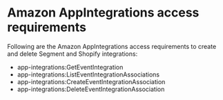 # Amazon AppIntegrations access requirements<a name="standard-profile-appintegrations-requirements"></a>

Following are the Amazon AppIntegrations access requirements to create and delete Segment and Shopify integrations:


+ app\-integrations:GetEventIntegration
+ app\-integrations:ListEventIntegrationAssociations
+ app\-integrations:CreateEventIntegrationAssociation
+ app\-integrations:DeleteEventIntegrationAssociation